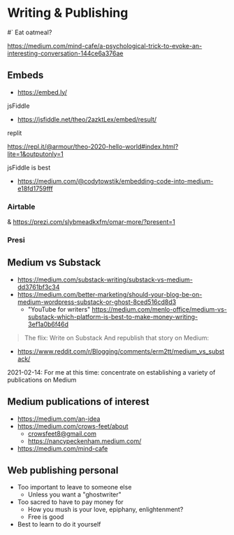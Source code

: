 # Writing & Publishing

#`
Eat oatmeal?

https://medium.com/mind-cafe/a-psychological-trick-to-evoke-an-interesting-conversation-144ce6a376ae


## Embeds

* https://embed.ly/

jsFiddle
* https://jsfiddle.net/theo/2azktLex/embed/result/

replit

https://repl.it/@armour/theo-2020-hello-world#index.html?lite=1&outputonly=1

jsFiddle is best

* https://medium.com/@codytowstik/embedding-code-into-medium-e18fd1759fff

### Airtable

& https://prezi.com/slybmeadkxfm/omar-more/?present=1

### Presi



## Medium vs Substack

* https://medium.com/substack-writing/substack-vs-medium-dd3761bf3c34
* https://medium.com/better-marketing/should-your-blog-be-on-medium-wordpress-substack-or-ghost-8ced516cd8d3
  * "YouTube for writers"
https://medium.com/menlo-office/medium-vs-substack-which-platform-is-best-to-make-money-writing-3ef1a0b6f46d
> The flix: Write on Substack And republish that story on Medium:
* https://www.reddit.com/r/Blogging/comments/erm2tt/medium_vs_substack/

2021-02-14: For me at this time: concentrate on establishing a variety of publications on Medium


## Medium publications of interest

* https://medium.com/an-idea
* https://medium.com/crows-feet/about
  * crowsfeet8@gmail.com
  * https://nancypeckenham.medium.com/
* https://medium.com/mind-cafe



## Web publishing personal

* Too important to leave to someone else
  * Unless you want a "ghostwriter"
* Too sacred to have to pay money for
  * How you mush is your love, epiphany, enlightenment?
  * Free is good
* Best to learn to do it yourself

